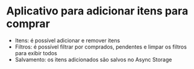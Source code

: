   # Aplicativo para adicionar itens para comprar

  - Itens: é possível adicionar e remover itens
  - Filtros: é possível filtrar por comprados, pendentes e limpar os filtros para exibir todos
  - Salvamento: os itens adicionados são salvos no Async Storage
